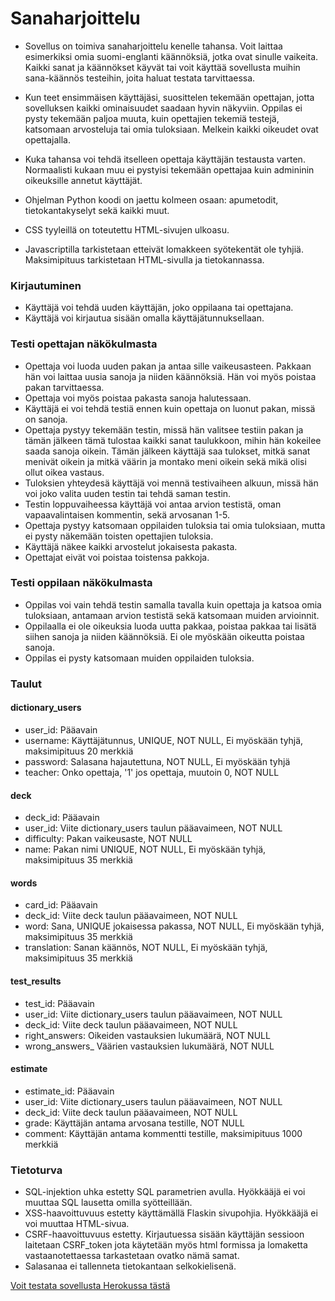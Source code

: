 # Sanaharjoittelu

- Sovellus on toimiva sanaharjoittelu kenelle tahansa. Voit laittaa esimerkiksi omia suomi-englanti käännöksiä, jotka ovat sinulle vaikeita. Kaikki sanat ja käännökset käyvät tai voit käyttää sovellusta muihin sana-käännös testeihin, joita haluat testata tarvittaessa.
- Kun teet ensimmäisen käyttäjäsi, suosittelen tekemään opettajan, jotta sovelluksen kaikki ominaisuudet saadaan hyvin näkyviin. Oppilas ei pysty tekemään paljoa muuta, kuin opettajien tekemiä testejä, katsomaan arvosteluja tai omia tuloksiaan. Melkein kaikki oikeudet ovat opettajalla.
- Kuka tahansa voi tehdä itselleen opettaja käyttäjän testausta varten. Normaalisti kukaan muu ei pystyisi tekemään opettajaa kuin admininin oikeuksille annetut käyttäjät.

- Ohjelman Python koodi on jaettu kolmeen osaan: apumetodit, tietokantakyselyt sekä kaikki muut.
- CSS tyyleillä on toteutettu HTML-sivujen ulkoasu.
- Javascriptilla tarkistetaan etteivät lomakkeen syötekentät ole tyhjiä. Maksimipituus tarkistetaan HTML-sivulla ja tietokannassa.


<h3> Kirjautuminen </h3>

- Käyttäjä voi tehdä uuden käyttäjän, joko oppilaana tai opettajana.
- Käyttäjä voi kirjautua sisään omalla käyttäjätunnuksellaan. 


<h3> Testi opettajan näkökulmasta </h3>

- Opettaja voi luoda uuden pakan ja antaa sille vaikeusasteen. Pakkaan hän voi laittaa uusia sanoja ja niiden käännöksiä. Hän voi myös poistaa pakan tarvittaessa.
- Opettaja voi myös poistaa pakasta sanoja halutessaan.
- Käyttäjä ei voi tehdä testiä ennen kuin opettaja on luonut pakan, missä on sanoja.
- Opettaja pystyy tekemään testin, missä hän valitsee testiin pakan ja tämän jälkeen tämä tulostaa kaikki sanat taulukkoon, mihin hän kokeilee saada sanoja oikein. Tämän jälkeen käyttäjä saa tulokset, mitkä sanat menivät oikein ja mitkä väärin ja montako meni oikein sekä mikä olisi ollut oikea vastaus.
- Tuloksien yhteydesä käyttäjä voi mennä testivaiheen alkuun, missä hän voi joko valita uuden testin tai tehdä saman testin.
- Testin loppuvaiheessa käyttäjä voi antaa arvion testistä, oman vapaavalintaisen kommentin, sekä arvosanan 1-5. 
- Opettaja pystyy katsomaan oppilaiden tuloksia tai omia tuloksiaan, mutta ei pysty näkemään toisten opettajien tuloksia. 
- Käyttäjä näkee kaikki arvostelut jokaisesta pakasta.
- Opettajat eivät voi poistaa toistensa pakkoja.


<h3> Testi oppilaan näkökulmasta </h3>

- Oppilas voi vain tehdä testin samalla tavalla kuin opettaja ja katsoa omia tuloksiaan, antamaan arvion testistä sekä katsomaan muiden arvioinnit.
- Oppilaalla ei ole oikeuksia luoda uutta pakkaa, poistaa pakkaa tai lisätä siihen sanoja ja niiden käännöksiä. Ei ole myöskään oikeutta poistaa sanoja.
- Oppilas ei pysty katsomaan muiden oppilaiden tuloksia.


<h3> Taulut </h3>

<h4> dictionary_users </h4>
<ul>
  <li>user_id: Pääavain</li>
  <li>username: Käyttäjätunnus, UNIQUE, NOT NULL, Ei myöskään tyhjä, maksimipituus 20 merkkiä</li>
  <li>password: Salasana hajautettuna, NOT NULL, Ei myöskään tyhjä</li>
  <li>teacher: Onko opettaja, '1' jos opettaja, muutoin 0, NOT NULL</li>
</ul>

<h4> deck </h4>
<ul>
  <li>deck_id: Pääavain</li>
  <li>user_id: Viite dictionary_users taulun pääavaimeen, NOT NULL</li>
  <li>difficulty: Pakan vaikeusaste, NOT NULL</li>
  <li>name: Pakan nimi UNIQUE, NOT NULL, Ei myöskään tyhjä, maksimipituus 35 merkkiä</li>
</ul>

<h4> words </h4>
<ul>
  <li>card_id: Pääavain</li>
  <li>deck_id: Viite deck taulun pääavaimeen, NOT NULL</li>
  <li>word: Sana, UNIQUE jokaisessa pakassa, NOT NULL, Ei myöskään tyhjä, maksimipituus 35 merkkiä</li>
  <li>translation: Sanan käännös, NOT NULL, Ei myöskään tyhjä, maksimipituus 35 merkkiä</li>
</ul>

<h4> test_results </h4>
<ul>
  <li>test_id: Pääavain</li>
  <li>user_id: Viite dictionary_users taulun pääavaimeen, NOT NULL</li>
  <li>deck_id: Viite deck taulun pääavaimeen, NOT NULL</li>
  <li>right_answers: Oikeiden vastauksien lukumäärä, NOT NULL</li>
  <li>wrong_answers_ Väärien vastauksien lukumäärä, NOT NULL</li>
</ul>

<h4> estimate </h4>
<ul>
  <li>estimate_id: Pääavain</li>
  <li>user_id: Viite dictionary_users taulun pääavaimeen, NOT NULL</li>
  <li>deck_id: Viite deck taulun pääavaimeen, NOT NULL</li>
  <li>grade: Käyttäjän antama arvosana testille, NOT NULL </li>
  <li>comment: Käyttäjän antama kommentti testille, maksimipituus 1000 merkkiä</li>
</ul>


<h3> Tietoturva </h3>

- SQL-injektion uhka estetty SQL parametrien avulla. Hyökkääjä ei voi muuttaa SQL lausetta omilla syötteillään.
- XSS-haavoittuvuus estetty käyttämällä Flaskin sivupohjia. Hyökkääjä ei voi muuttaa HTML-sivua.
- CSRF-haavoittuvuus estetty. Kirjautuessa sisään käyttäjän sessioon laitetaan CSRF_token jota käytetään myös html formissa ja lomaketta vastaanotettaessa tarkastetaan ovatko nämä samat.
- Salasanaa ei tallenneta tietokantaan selkokielisenä.

[Voit testata sovellusta Herokussa tästä](https://sanaharjoittelu.herokuapp.com/) <br />

